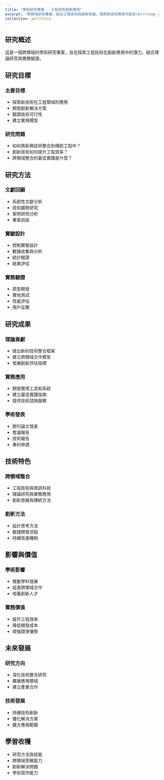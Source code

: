 ```yaml
---
title: "學術研究專案 - 工程技術創新應用"
excerpt: "跨領域研究專案，結合工程技術與創新思維，探索新技術應用可能性<br/><img src='/images/500x300.png'>"
collection: portfolio
---
```


## 研究概述

這是一個跨領域的學術研究專案，旨在探索工程技術在創新應用中的潛力，結合理論研究與實務驗證。

## 研究目標

### 主要目標
- 探索新技術在工程領域的應用
- 開發創新解決方案
- 驗證技術可行性
- 建立實用模型

### 研究問題
- 如何將新興技術整合到傳統工程中？
- 創新技術如何提升工程效率？
- 跨領域整合的最佳實踐是什麼？

## 研究方法

### 文獻回顧
- 系統性文獻分析
- 技術趨勢研究
- 案例研究分析
- 專家訪談

### 實驗設計
- 控制實驗設計
- 數據收集與分析
- 統計驗證
- 結果評估

### 實務驗證
- 原型開發
- 實地測試
- 性能評估
- 用戶反饋

## 研究成果

### 理論貢獻
- 提出新的技術整合框架
- 建立跨領域合作模型
- 發展創新評估指標

### 實務應用
- 開發實用工具和系統
- 建立最佳實踐指南
- 提供技術諮詢服務

### 學術發表
- 期刊論文發表
- 會議報告
- 技術報告
- 專利申請

## 技術特色

### 跨領域整合
- 工程技術與資訊科技
- 理論研究與實務應用
- 創新思維與傳統方法

### 創新方法
- 設計思考方法
- 敏捷開發流程
- 持續改進機制

## 影響與價值

### 學術影響
- 推動學科發展
- 促進跨領域合作
- 培養創新人才

### 實務價值
- 提升工程效率
- 降低開發成本
- 增強競爭優勢

## 未來發展

### 研究方向
- 深化技術整合研究
- 擴展應用領域
- 建立產業合作

### 技術發展
- 持續技術創新
- 優化解決方案
- 擴大應用範圍

## 學習收穫

- 研究方法與技能
- 跨領域思維能力
- 創新解決問題
- 學術寫作能力 
